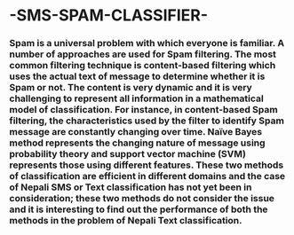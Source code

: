 # -SMS-SPAM-CLASSIFIER-

### Spam is a universal problem with which everyone is familiar. A number of approaches are used for Spam filtering. The most common filtering technique is content-based filtering which uses the actual text of message to determine whether it is Spam or not. The content is very dynamic and it is very challenging to represent all information in a mathematical model of classification. For instance, in content-based Spam filtering, the characteristics used by the filter to identify Spam message are constantly changing over time. Naïve Bayes method represents the changing nature of message using probability theory and support vector machine (SVM) represents those using different features. These two methods of classification are efficient in different domains and the case of Nepali SMS or Text classification has not yet been in consideration; these two methods do not consider the issue and it is interesting to find out the performance of both the methods in the problem of Nepali Text classification. 

